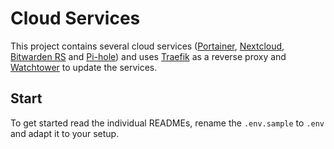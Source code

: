 # Cloud Services

This project contains several cloud services 
([Portainer](https://www.portainer.io/), [Nextcloud](https://nextcloud.com/), [Bitwarden RS](https://github.com/dani-garcia/bitwarden_rs) and [Pi-hole](https://pi-hole.net/)) 
and uses [Traefik](https://containo.us/traefik/) as a reverse proxy and [Watchtower](https://github.com/containrrr/watchtower) 
to update the services.

## Start

To get started read the individual READMEs, rename the `.env.sample` to `.env` and adapt it to your setup. 
